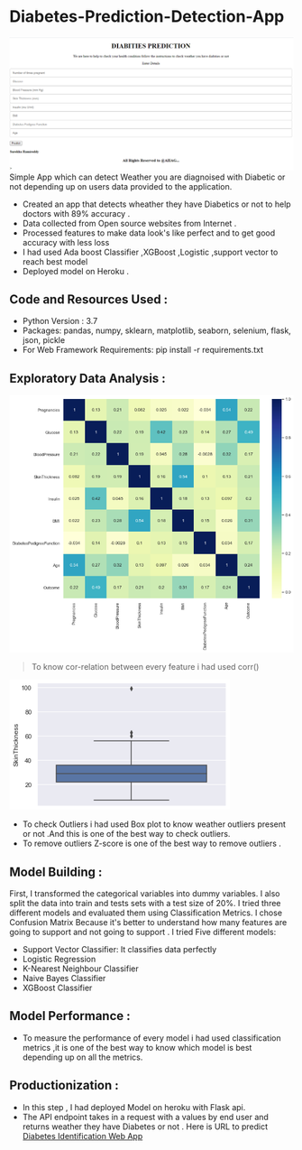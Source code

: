 # Diabetes-Prediction-Detection-App
![](static/images/123.png)
Simple App which can detect Weather you are diagnoised with Diabetic or not depending up on users data provided to the application.
* Created an app that detects wheather they  have Diabetics or not to help doctors with 89% accuracy .
* Data collected from Open source websites from Internet .
* Processed features to make data look's like perfect and to get good accuracy with less loss
* I had used Ada boost Classifier ,XGBoost ,Logistic ,support vector to reach best model
* Deployed model on Heroku .

## Code and Resources Used :
* Python Version : 3.7
* Packages: pandas, numpy, sklearn, matplotlib, seaborn, selenium, flask, json, pickle
* For Web Framework Requirements: pip install -r requirements.txt

## Exploratory Data Analysis :

![](static/images/124.png)

> To know cor-relation  between every feature i had used corr()

![](static/images/125.png)

* To check Outliers i had used Box plot to know weather outliers present or not .And this is one of the best way to check outliers.
* To remove outliers Z-score is one of the best way to remove outliers .
## Model Building :
First, I transformed the categorical variables into dummy variables. I also split the data into train and tests sets with a test size of 20%.
I tried three different models and evaluated them using Classification Metrics. I chose Confusion Matrix Because it's better to understand how many features are going to support and not going to support .
I tried Five different models:

* Support Vector Classifier: It classifies data perfectly
* Logistic Regression
* K-Nearest Neighbour Classifier
* Naive Bayes Classifier
* XGBoost Classifier
## Model Performance :
* To measure the performance of every model i had used classification metrics ,it is one of the best way to know which model is best depending up on all the metrics.
## Productionization :
* In this step , I had deployed Model on heroku with Flask api.
* The API endpoint takes in a request with a values by end user and returns weather they have Diabetes or not . Here is URL to predict [Diabetes Identification Web App](https://diabetics-prediction-system.herokuapp.com/)

